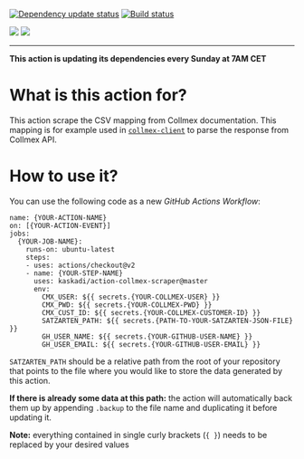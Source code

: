 [![Dependency update status](https://img.shields.io/github/workflow/status/kaskadi/action-collmex-scraper/update?label=dependencies%20updated&logo=npm)](https://github.com/kaskadi/action-collmex-scraper/actions?query=workflow%3Aupdate)
[![Build status](https://img.shields.io/github/workflow/status/kaskadi/action-collmex-scraper/build?label=build&logo=mocha)](https://github.com/kaskadi/action-collmex-scraper/actions?query=workflow%3Abuild)

[![](https://img.shields.io/codeclimate/maintainability/kaskadi/action-collmex-scraper?label=maintainability&logo=Code%20Climate)](https://codeclimate.com/github/kaskadi/action-collmex-scraper)
[![](https://img.shields.io/codeclimate/tech-debt/kaskadi/action-collmex-scraper?label=technical%20debt&logo=Code%20Climate)](https://codeclimate.com/github/kaskadi/action-collmex-scraper)

****

**This action is updating its dependencies every Sunday at 7AM CET**

# What is this action for?

This action scrape the CSV mapping from Collmex documentation. This mapping is for example used in [`collmex-client`](https://github.com/kaskadi/collmex-client) to parse the response from Collmex API.

# How to use it?

You can use the following code as a new _GitHub Actions Workflow_:

```
name: {YOUR-ACTION-NAME}
on: [{YOUR-ACTION-EVENT}]
jobs:
  {YOUR-JOB-NAME}:
    runs-on: ubuntu-latest
    steps:
    - uses: actions/checkout@v2
    - name: {YOUR-STEP-NAME}
      uses: kaskadi/action-collmex-scraper@master
      env:
        CMX_USER: ${{ secrets.{YOUR-COLLMEX-USER} }}
        CMX_PWD: ${{ secrets.{YOUR-COLLMEX-PWD} }}
        CMX_CUST_ID: ${{ secrets.{YOUR-COLLMEX-CUSTOMER-ID} }}
        SATZARTEN_PATH: ${{ secrets.{PATH-TO-YOUR-SATZARTEN-JSON-FILE} }}
        GH_USER_NAME: ${{ secrets.{YOUR-GITHUB-USER-NAME} }}
        GH_USER_EMAIL: ${{ secrets.{YOUR-GITHUB-USER-EMAIL} }}
```

`SATZARTEN_PATH` should be a relative path from the root of your repository that points to the file where you would like to store the data generated by this action.

**If there is already some data at this path:** the action will automatically back them up by appending `.backup` to the file name and duplicating it before updating it.

**Note:** everything contained in single curly brackets (`{ }`) needs to be replaced by your desired values
